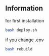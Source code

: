 ## Information

for first installation
```bash
bash deploy.sh
```

if you change .env
```bash
bash rebuild
```
